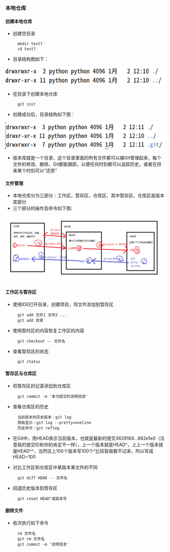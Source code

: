 ### 本地仓库

#### 创建本地仓库

* 创建空目录


        mkdir test7
        cd test7  

* 目录结构图如下：

![alt文本](Images/init0.png  "Title")

* 在目录下创建本地仓库      


        git init
* 创建成功后，目录结构如下图：

![alt文本](Images/init1.png  "Title")

* 版本库就是一个目录，这个目录里面的所有文件都可以被Git管理起来，每个文件的修改、删除，Git都能跟踪，以便任何时刻都可以追踪历史，或者在将来某个时刻可以“还原”  

#### 文件管理

* 本地仓库分为三部分：工作区，暂存区，仓库区，其中暂存区、仓库区是版本库部分
* 三个部分的操作及命令如下图:

![alt文本](Images/git0.png  "Title")

#### 工作区与暂存区

* 使用IDE打开目录，创建项目，将文件添加到暂存区


        git add 文件1 文件2 ...
        git add 目录

* 使用暂时区的内容恢复工作区的内容


        git checkout -- 文件名

* 查看暂存区的状态


        git status

#### 暂存区与仓库区

* 将暂存区的记录添加到仓库区


        git commit -m '本次提交的说明信息'

* 查看仓库区的历史


        当前版本的历史版本：git log
        简版显示：git log --pretty=oneline
        历史命令：git reflog

* 在Git中，用HEAD表示当前版本，也就是最新的提交3628164...882e1e0（注意我的提交ID和你的肯定不一样），上一个版本就是HEAD^，上上一个版本就是HEAD^^，当然往上100个版本写100个^比较容易数不过来，所以写成HEAD~100

* 对比工作区和仓库区中某版本某文件的不同


        git diff HEAD -- 文件名

* 回退历史版本到暂存区


        git reset HEAD^或版本号

#### 删除文件

* 依次执行如下命令


        rm 文件名
        git rm 文件名
        git commit -m '说明信息'
